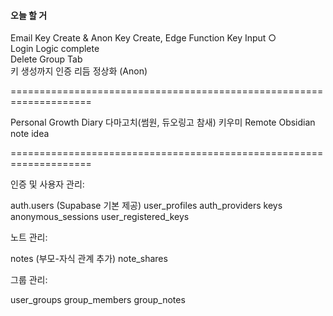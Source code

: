  #### 오늘 할 거

Email Key Create & Anon Key Create, Edge Function Key Input ○ </br>
Login Logic complete </br>
Delete Group Tab </br>
키 생성까지 인증 리듬 정상화 (Anon) </br>

====================================================================

Personal Growth Diary 다마고치(썸원, 듀오링고 참새) 키우미
Remote Obsidian note idea

====================================================================

인증 및 사용자 관리:

auth.users (Supabase 기본 제공)
user_profiles
auth_providers
keys
anonymous_sessions
user_registered_keys

노트 관리:

notes (부모-자식 관계 추가)
note_shares

그룹 관리:

user_groups
group_members
group_notes
